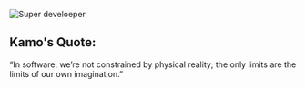 
![Super develoeper](i.imgur.com/hvK6ptj.jpeg)

## Kamo's Quote:  
“In software, we’re not constrained by physical reality; 
the only limits are the limits of our own imagination.”



